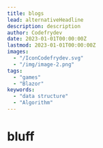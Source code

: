 ```yaml
---
title: blogs
lead: alternativeHeadline
description: description
author: Codefrydev 
date: 2023-01-01T00:00:00Z
lastmod: 2023-01-01T00:00:00Z
images:
  - "/IconCodefrydev.svg"
  - "/img/image-2.png"
tags:
  - "games"
  - "Blazor"
keywords:
  - "data structure"
  - "Algorithm"
---
```


# bluff
